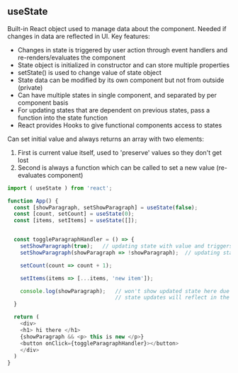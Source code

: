 ## useState

Built-in React object used to manage data about the component. Needed if changes in data are reflected in UI. Key features:

- Changes in state is triggered by user action through event handlers and re-renders/evaluates the component
- State object is initialized in constructor and can store multiple properties
- setState() is used to change value of state object
- State data can be modified by its own component but not from outside (private)
- Can have multiple states in single component, and separated by per component basis
- For updating states that are dependent on previous states, pass a function into the state function
- React provides Hooks to give functional components access to states

Can set initial value and always returns an array with two elements:

1. First is current value itself, used to 'preserve' values so they don't get lost
2. Second is always a function which can be called to set a new value (re-evaluates component)

```javascript
import ( useState ) from 'react';

function App() {
  const [showParagraph, setShowParagraph] = useState(false);
  const [count, setCount] = useState(0);
  const [items, setItems] = useState([]);


  const toggleParagraphHandler = () => {
    setShowParagraph(true);   // updating state with value and triggers re-rendering of component (not async reason)
    setShowParagraph(showParagraph => !showParagraph);  // updating state with callback function

    setCount(count => count + 1);

    setItems(items => [...items, 'new item']);

    console.log(showParagraph);   // won't show updated state here due to scope of closure function (not due to asynchronous)
                                  // state updates will reflect in the next re-render where new closures are created
  }

  return (
    <div>
    <h1> hi there </h1>
    {showParagraph && <p> this is new </p>}
    <button onClick={toggleParagraphHandler}></button>
    </div>
  )
}
```
